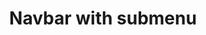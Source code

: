 ---
title: Navbar with submenu
category: Application
paid: true
isActive: true
ltr: {"preview":"function App() {\n\n  // Avtar with darpdown menu\nconst AvatarMenue = () => {\n\n    const [state, setState] = React.useState(false)\n    const profileRef = React.useRef()\n\n    const navigation = [\n        { title: \"Dashboard\", path: \"javascript:void(0)\" },\n        { title: \"Analytics\", path: \"javascript:void(0)\" },\n        { title: \"Profile\", path: \"javascript:void(0)\" },\n        { title: \"Settings\", path: \"javascript:void(0)\" },\n    ]\n\n\n    React.useEffect(() => {\n        const handleDropDown = (e) => {\n            if (!profileRef.current.contains(e.target)) setState(false)\n        }\n        document.addEventListener('click', handleDropDown)\n    }, [])\n\n    return (\n        <div className=\"relative border-t lg:border-none\">\n            <div className=\"\">\n                <button ref={profileRef} className=\"hidden w-10 h-10 outline-none rounded-full ring-offset-2 ring-gray-200 lg:focus:ring-2 lg:block\"\n                    onClick={() => setState(!state)}\n                >\n                    <img\n                        src=\"https://api.uifaces.co/our-content/donated/xZ4wg2Xj.jpg\"\n                        className=\"w-full h-full rounded-full\"\n                    />\n                </button>\n            </div>\n            <ul className={`bg-white top-14 right-0 mt-6 space-y-6 lg:absolute lg:border lg:rounded-md lg:w-52 lg:shadow-md lg:space-y-0 lg:mt-0 ${state ? '' : 'lg:hidden'}`}>\n                {\n                    navigation.map((item, idx) => (\n                        <li key={idx}>\n                            <a className=\"block text-gray-600 hover:text-gray-900 lg:hover:bg-gray-50 lg:p-3\" href={item.path}>\n                                {item.title}\n                            </a>\n                        </li>\n                    ))\n                }\n                <button className=\"block w-full text-justify text-gray-600 hover:text-gray-900 border-t py-3 lg:hover:bg-gray-50 lg:p-3\">\n                    Logout\n                </button>\n            </ul>\n        </div>\n    )\n}\n\n    const [state, setState] = React.useState(false)\n\n    // Replace javascript:void(0) paths with your paths\n    const navigation = [\n        { title: \"Pro version\", path: \"javascript:void(0)\" },\n        { title: \"Upgrade\", path: \"javascript:void(0)\" },\n        { title: \"Support\", path: \"javascript:void(0)\" },\n    ]\n\n    const submenuNav = [\n        { title: \"Overview\", path: \"javascript:void(0)\" },\n        { title: \"Integration\", path: \"javascript:void(0)\" },\n        { title: \"Billing\", path: \"javascript:void(0)\" },\n        { title: \"Transactions\", path: \"javascript:void(0)\" },\n        { title: \"Plans\", path: \"javascript:void(0)\" },\n    ]\n\n\n    return (\n        <header style={{height: \"400px\"}} className=\"text-base lg:text-sm\">\n            <div className={`bg-white items-center gap-x-14 px-4 max-w-screen-xl mx-auto md:px-8 lg:flex lg:static ${state ? \"h-full fixed inset-x-0\" : \"\"}`}>\n                <div className=\"flex items-center justify-between py-3 lg:py-5 lg:block\">\n                    <a href=\"javascript:void(0)\">\n                        <img\n                            src=\"https://www.floatui.com/logo.svg\"\n                            width={120}\n                            height={50}\n                            alt=\"Float UI logo\"\n                        />\n                    </a>\n                    <div className=\"lg:hidden\">\n                        <button className=\"text-gray-500 hover:text-gray-800\"\n                            onClick={() => setState(!state)}\n                        >\n                            {\n                                state ? (\n                                    <svg xmlns=\"http://www.w3.org/2000/svg\" className=\"h-6 w-6\" viewBox=\"0 0 20 20\" fill=\"currentColor\">\n                                        <path fillRule=\"evenodd\" d=\"M4.293 4.293a1 1 0 011.414 0L10 8.586l4.293-4.293a1 1 0 111.414 1.414L11.414 10l4.293 4.293a1 1 0 01-1.414 1.414L10 11.414l-4.293 4.293a1 1 0 01-1.414-1.414L8.586 10 4.293 5.707a1 1 0 010-1.414z\" clipRule=\"evenodd\" />\n                                    </svg>\n                                ) : (\n                                    <svg xmlns=\"http://www.w3.org/2000/svg\" viewBox=\"0 0 24 24\" fill=\"currentColor\" className=\"w-6 h-6\">\n                                        <path fillRule=\"evenodd\" d=\"M3 6.75A.75.75 0 013.75 6h16.5a.75.75 0 010 1.5H3.75A.75.75 0 013 6.75zM3 12a.75.75 0 01.75-.75h16.5a.75.75 0 010 1.5H3.75A.75.75 0 013 12zm8.25 5.25a.75.75 0 01.75-.75h8.25a.75.75 0 010 1.5H12a.75.75 0 01-.75-.75z\" clipRule=\"evenodd\" />\n                                    </svg>\n\n                                )\n                            }\n                        </button>\n                    </div>\n                </div>\n                <div className={`nav-menu flex-1 pb-28 mt-8 overflow-y-auto max-h-screen lg:block lg:overflow-visible lg:pb-0 lg:mt-0 ${state ? \"\" : \"hidden\"}`}>\n                    <ul className=\"items-center space-y-6 lg:flex lg:space-x-6 lg:space-y-0\">\n                        <form onSubmit={(e) => e.preventDefault()} className='flex-1 items-center justify-start pb-4 lg:flex lg:pb-0'>\n                            <div className=\"flex items-center gap-1 px-2 border rounded-lg\">\n                                <svg xmlns=\"http://www.w3.org/2000/svg\" className=\"w-6 h-6 text-gray-400\" fill=\"none\" viewBox=\"0 0 24 24\" stroke=\"currentColor\">\n                                    <path strokeLinecap=\"round\" strokeLinejoin=\"round\" strokeWidth={2} d=\"M21 21l-6-6m2-5a7 7 0 11-14 0 7 7 0 0114 0z\" />\n                                </svg>\n                                <input\n                                    type=\"text\"\n                                    placeholder=\"Search\"\n                                    className=\"w-full px-2 py-2 text-gray-500 bg-transparent rounded-md outline-none\"\n                                />\n                            </div>\n                        </form>\n                        {\n                            navigation.map((item, idx) => {\n                                return (\n                                    <li key={idx}>\n                                        <a href={item.path} className=\"block text-gray-700 hover:text-gray-900\">\n                                            {item.title}\n                                        </a>\n                                    </li>\n                                )\n                            })\n                        }\n                        <AvatarMenue />\n                    </ul>\n                </div>\n            </div>\n            <nav className=\"border-b\">\n                <ul className=\"flex items-center gap-x-3 max-w-screen-xl mx-auto px-4 overflow-x-auto lg:px-8\">\n                    {\n                        submenuNav.map((item, idx) => {\n                            return (\n                                // Replace [idx == 0] with [window.location.pathname == item.path]\n                                <li key={idx} className={`py-1 ${idx == 0 ? \"border-b-2 border-indigo-600\" : \"\"}`}>\n                                    <a href={item.path} className=\"block py-2 px-3 rounded-lg text-gray-700 hover:text-gray-900 hover:bg-gray-100 duration-150\">\n                                        {item.title}\n                                    </a>\n                                </li>\n                            )\n                        })\n                    }\n                </ul>\n            </nav>\n        </header>\n    )\n}","react":{"jsxCss":[],"jsxTail":[{"label":"App.jsx","code":"import { useEffect, useRef, useState } from \"react\"\n\n// Avtar with darpdown menu\nconst AvatarMenue = () => {\n\n    const [state, setState] = useState(false)\n    const profileRef = useRef()\n\n    const navigation = [\n        { title: \"Dashboard\", path: \"javascript:void(0)\" },\n        { title: \"Analytics\", path: \"javascript:void(0)\" },\n        { title: \"Profile\", path: \"javascript:void(0)\" },\n        { title: \"Settings\", path: \"javascript:void(0)\" },\n    ]\n\n\n    useEffect(() => {\n        const handleDropDown = (e) => {\n            if (!profileRef.current.contains(e.target)) setState(false)\n        }\n        document.addEventListener('click', handleDropDown)\n    }, [])\n\n    return (\n        <div className=\"relative border-t lg:border-none\">\n            <div className=\"\">\n                <button ref={profileRef} className=\"hidden w-10 h-10 outline-none rounded-full ring-offset-2 ring-gray-200 lg:focus:ring-2 lg:block\"\n                    onClick={() => setState(!state)}\n                >\n                    <img\n                        src=\"https://api.uifaces.co/our-content/donated/xZ4wg2Xj.jpg\"\n                        className=\"w-full h-full rounded-full\"\n                    />\n                </button>\n            </div>\n            <ul className={`bg-white top-14 right-0 mt-6 space-y-6 lg:absolute lg:border lg:rounded-md lg:w-52 lg:shadow-md lg:space-y-0 lg:mt-0 ${state ? '' : 'lg:hidden'}`}>\n                {\n                    navigation.map((item, idx) => (\n                        <li key={idx}>\n                            <a className=\"block text-gray-600 hover:text-gray-900 lg:hover:bg-gray-50 lg:p-3\" href={item.path}>\n                                {item.title}\n                            </a>\n                        </li>\n                    ))\n                }\n                <button className=\"block w-full text-justify text-gray-600 hover:text-gray-900 border-t py-3 lg:hover:bg-gray-50 lg:p-3\">\n                    Logout\n                </button>\n            </ul>\n        </div>\n    )\n}\n\nexport default () => {\n\n    const [state, setState] = useState(false)\n\n    // Replace javascript:void(0) paths with your paths\n    const navigation = [\n        { title: \"Pro version\", path: \"javascript:void(0)\" },\n        { title: \"Upgrade\", path: \"javascript:void(0)\" },\n        { title: \"Support\", path: \"javascript:void(0)\" },\n    ]\n\n    const submenuNav = [\n        { title: \"Overview\", path: \"javascript:void(0)\" },\n        { title: \"Integration\", path: \"javascript:void(0)\" },\n        { title: \"Billing\", path: \"javascript:void(0)\" },\n        { title: \"Transactions\", path: \"javascript:void(0)\" },\n        { title: \"Plans\", path: \"javascript:void(0)\" },\n    ]\n\n\n    return (\n        <header className=\"text-base lg:text-sm\">\n            <div className={`bg-white items-center gap-x-14 px-4 max-w-screen-xl mx-auto lg:flex lg:px-8 lg:static ${state ? \"h-full fixed inset-x-0\" : \"\"}`}>\n                <div className=\"flex items-center justify-between py-3 lg:py-5 lg:block\">\n                    <a href=\"javascript:void(0)\">\n                        <img\n                            src=\"https://www.floatui.com/logo.svg\"\n                            width={120}\n                            height={50}\n                            alt=\"Float UI logo\"\n                        />\n                    </a>\n                    <div className=\"lg:hidden\">\n                        <button className=\"text-gray-500 hover:text-gray-800\"\n                            onClick={() => setState(!state)}\n                        >\n                            {\n                                state ? (\n                                    <svg xmlns=\"http://www.w3.org/2000/svg\" className=\"h-6 w-6\" viewBox=\"0 0 20 20\" fill=\"currentColor\">\n                                        <path fillRule=\"evenodd\" d=\"M4.293 4.293a1 1 0 011.414 0L10 8.586l4.293-4.293a1 1 0 111.414 1.414L11.414 10l4.293 4.293a1 1 0 01-1.414 1.414L10 11.414l-4.293 4.293a1 1 0 01-1.414-1.414L8.586 10 4.293 5.707a1 1 0 010-1.414z\" clipRule=\"evenodd\" />\n                                    </svg>\n                                ) : (\n                                    <svg xmlns=\"http://www.w3.org/2000/svg\" viewBox=\"0 0 24 24\" fill=\"currentColor\" className=\"w-6 h-6\">\n                                        <path fillRule=\"evenodd\" d=\"M3 6.75A.75.75 0 013.75 6h16.5a.75.75 0 010 1.5H3.75A.75.75 0 013 6.75zM3 12a.75.75 0 01.75-.75h16.5a.75.75 0 010 1.5H3.75A.75.75 0 013 12zm8.25 5.25a.75.75 0 01.75-.75h8.25a.75.75 0 010 1.5H12a.75.75 0 01-.75-.75z\" clipRule=\"evenodd\" />\n                                    </svg>\n\n                                )\n                            }\n                        </button>\n                    </div>\n                </div>\n                <div className={`nav-menu flex-1 pb-28 mt-8 overflow-y-auto max-h-screen lg:block lg:overflow-visible lg:pb-0 lg:mt-0 ${state ? \"\" : \"hidden\"}`}>\n                    <ul className=\"items-center space-y-6 lg:flex lg:space-x-6 lg:space-y-0\">\n                        <form onSubmit={(e) => e.preventDefault()} className='flex-1 items-center justify-start pb-4 lg:flex lg:pb-0'>\n                            <div className=\"flex items-center gap-1 px-2 border rounded-lg\">\n                                <svg xmlns=\"http://www.w3.org/2000/svg\" className=\"w-6 h-6 text-gray-400\" fill=\"none\" viewBox=\"0 0 24 24\" stroke=\"currentColor\">\n                                    <path strokeLinecap=\"round\" strokeLinejoin=\"round\" strokeWidth={2} d=\"M21 21l-6-6m2-5a7 7 0 11-14 0 7 7 0 0114 0z\" />\n                                </svg>\n                                <input\n                                    type=\"text\"\n                                    placeholder=\"Search\"\n                                    className=\"w-full px-2 py-2 text-gray-500 bg-transparent rounded-md outline-none\"\n                                />\n                            </div>\n                        </form>\n                        {\n                            navigation.map((item, idx) => {\n                                return (\n                                    <li key={idx}>\n                                        <a href={item.path} className=\"block text-gray-700 hover:text-gray-900\">\n                                            {item.title}\n                                        </a>\n                                    </li>\n                                )\n                            })\n                        }\n                        <AvatarMenue />\n                    </ul>\n                </div>\n            </div>\n            <nav className=\"border-b\">\n                <ul className=\"flex items-center gap-x-3 max-w-screen-xl mx-auto px-4 overflow-x-auto lg:px-8\">\n                    {\n                        submenuNav.map((item, idx) => {\n                            return (\n                                // Replace [idx == 0] with [window.location.pathname == item.path]\n                                <li key={idx} className={`py-1 ${idx == 0 ? \"border-b-2 border-indigo-600\" : \"\"}`}>\n                                    <a href={item.path} className=\"block py-2 px-3 rounded-lg text-gray-700 hover:text-gray-900 hover:bg-gray-100 duration-150\">\n                                        {item.title}\n                                    </a>\n                                </li>\n                            )\n                        })\n                    }\n                </ul>\n            </nav>\n        </header>\n    )\n}"}]},"vue":{"vueCss":[],"vueTail":[]}}
rtl: {"react":{"jsxTail":[{"label":"App.jsx","code":"import { useEffect, useRef, useState } from \"react\"\n\n// Avtar with darpdown menu\nconst AvatarMenue = () => {\n\n    const [state, setState] = useState(false)\n    const profileRef = useRef()\n\n    const navigation = [\n        { title: \"لوحة التجكم\", path: \"javascript:void(0)\" },\n        { title: \"التحليلات\", path: \"javascript:void(0)\" },\n        { title: \"الملف الشخصي\", path: \"javascript:void(0)\" },\n        { title: \"الاعدادات\", path: \"javascript:void(0)\" },\n    ]\n\n\n    useEffect(() => {\n        const handleDropDown = (e) => {\n            if (!profileRef.current.contains(e.target)) setState(false)\n        }\n        document.addEventListener('click', handleDropDown)\n    }, [])\n\n    return (\n        <div className=\"relative border-t lg:border-none\">\n            <div className=\"\">\n                <button ref={profileRef} className=\"hidden w-10 h-10 outline-none rounded-full ring-offset-2 ring-gray-200 lg:focus:ring-2 lg:block\"\n                    onClick={() => setState(!state)}\n                >\n                    <img\n                        src=\"https://api.uifaces.co/our-content/donated/xZ4wg2Xj.jpg\"\n                        className=\"w-full h-full rounded-full\"\n                    />\n                </button>\n            </div>\n            <ul className={`bg-white top-14 left-0 mt-6 space-y-6 lg:absolute lg:border lg:rounded-md lg:w-52 lg:shadow-md lg:space-y-0 lg:mt-0 ${state ? '' : 'lg:hidden'}`}>\n                {\n                    navigation.map((item, idx) => (\n                        <li key={idx}>\n                            <a className=\"block text-gray-600 hover:text-gray-900 lg:hover:bg-gray-50 lg:p-3\" href={item.path}>\n                                {item.title}\n                            </a>\n                        </li>\n                    ))\n                }\n                <button className=\"block w-full text-justify text-gray-600 hover:text-gray-900 border-t py-3 lg:hover:bg-gray-50 lg:p-3\">\n                    تسجيل خروج\n                </button>\n            </ul>\n        </div>\n    )\n}\n\nexport default () => {\n\n    const [state, setState] = useState(false)\n\n    // Replace javascript:void(0) paths with your paths\n    const navigation = [\n        { title: \"نسخة المحترفين\", path: \"javascript:void(0)\" },\n        { title: \"رفع المستوى\", path: \"javascript:void(0)\" },\n        { title: \"الدعم\", path: \"javascript:void(0)\" },\n    ]\n\n    const submenuNav = [\n        { title: \"الملخص\", path: \"javascript:void(0)\" },\n        { title: \"اندماج\", path: \"javascript:void(0)\" },\n        { title: \"الفواتير\", path: \"javascript:void(0)\" },\n        { title: \"المعاملات\", path: \"javascript:void(0)\" },\n        { title: \"الخطط\", path: \"javascript:void(0)\" },\n    ]\n\n\n    return (\n        <header className=\"text-base lg:text-sm\">\n            <div className={`bg-white items-center gap-x-14 px-4 max-w-screen-xl mx-auto md:px-8 lg:flex lg:static ${state ? \"h-full fixed inset-x-0\" : \"\"}`}>\n                <div className=\"flex items-center justify-between py-3 lg:py-5 lg:block\">\n                    <a href=\"javascript:void(0)\">\n                        <img\n                            src=\"https://www.floatui.com/logo.svg\"\n                            width={120}\n                            height={50}\n                            alt=\"Float UI logo\"\n                        />\n                    </a>\n                    <div className=\"lg:hidden\">\n                        <button className=\"text-gray-500 hover:text-gray-800\"\n                            onClick={() => setState(!state)}\n                        >\n                            {\n                                state ? (\n                                    <svg xmlns=\"http://www.w3.org/2000/svg\" className=\"h-6 w-6\" viewBox=\"0 0 20 20\" fill=\"currentColor\">\n                                        <path fillRule=\"evenodd\" d=\"M4.293 4.293a1 1 0 011.414 0L10 8.586l4.293-4.293a1 1 0 111.414 1.414L11.414 10l4.293 4.293a1 1 0 01-1.414 1.414L10 11.414l-4.293 4.293a1 1 0 01-1.414-1.414L8.586 10 4.293 5.707a1 1 0 010-1.414z\" clipRule=\"evenodd\" />\n                                    </svg>\n                                ) : (\n                                    <svg xmlns=\"http://www.w3.org/2000/svg\" viewBox=\"0 0 24 24\" fill=\"currentColor\" className=\"w-6 h-6\">\n                                        <path fillRule=\"evenodd\" d=\"M3 6.75A.75.75 0 013.75 6h16.5a.75.75 0 010 1.5H3.75A.75.75 0 013 6.75zM3 12a.75.75 0 01.75-.75h16.5a.75.75 0 010 1.5H3.75A.75.75 0 013 12zm8.25 5.25a.75.75 0 01.75-.75h8.25a.75.75 0 010 1.5H12a.75.75 0 01-.75-.75z\" clipRule=\"evenodd\" />\n                                    </svg>\n\n                                )\n                            }\n                        </button>\n                    </div>\n                </div>\n                <div className={`nav-menu flex-1 pb-28 mt-8 overflow-y-auto max-h-screen lg:block lg:overflow-visible lg:pb-0 lg:mt-0 ${state ? \"\" : \"hidden\"}`}>\n                    <ul className=\"items-center space-y-6 lg:flex lg:space-x-6 lg:space-x-reverse lg:space-y-0\">\n                        <form onSubmit={(e) => e.preventDefault()} className='flex-1 items-center justify-start pb-4 lg:flex lg:pb-0'>\n                            <div className=\"flex items-center gap-1 px-2 border rounded-lg\">\n                                <svg xmlns=\"http://www.w3.org/2000/svg\" className=\"w-6 h-6 text-gray-400\" fill=\"none\" viewBox=\"0 0 24 24\" stroke=\"currentColor\">\n                                    <path strokeLinecap=\"round\" strokeLinejoin=\"round\" strokeWidth={2} d=\"M21 21l-6-6m2-5a7 7 0 11-14 0 7 7 0 0114 0z\" />\n                                </svg>\n                                <input\n                                    type=\"text\"\n                                    placeholder=\"بحث\"\n                                    className=\"w-full px-2 py-2 text-gray-500 bg-transparent rounded-md outline-none\"\n                                />\n                            </div>\n                        </form>\n                        {\n                            navigation.map((item, idx) => {\n                                return (\n                                    <li key={idx}>\n                                        <a href={item.path} className=\"block text-gray-700 hover:text-gray-900\">\n                                            {item.title}\n                                        </a>\n                                    </li>\n                                )\n                            })\n                        }\n                        <AvatarMenue />\n                    </ul>\n                </div>\n            </div>\n            <nav className=\"border-b\">\n                <ul className=\"flex items-center gap-x-3 max-w-screen-xl mx-auto px-4 overflow-x-auto lg:px-8\">\n                    {\n                        submenuNav.map((item, idx) => {\n                            return (\n                                // Replace [idx == 0] with [window.location.pathname == item.path]\n                                <li key={idx} className={`py-1 ${idx == 0 ? \"border-b-2 border-indigo-600\" : \"\"}`}>\n                                    <a href={item.path} className=\"block py-2 px-3 rounded-lg text-gray-700 hover:text-gray-900 hover:bg-gray-100 duration-150\">\n                                        {item.title}\n                                    </a>\n                                </li>\n                            )\n                        })\n                    }\n                </ul>\n            </nav>\n        </header>\n    )\n}"}],"jsxCss":[]},"preview":"function App() {\n// Avtar with darpdown menu\nconst AvatarMenue = () => {\n\n    const [state, setState] = React.useState(false)\n    const profileRef = React.useRef()\n\n    const navigation = [\n        { title: \"لوحة التجكم\", path: \"javascript:void(0)\" },\n        { title: \"التحليلات\", path: \"javascript:void(0)\" },\n        { title: \"الملف الشخصي\", path: \"javascript:void(0)\" },\n        { title: \"الاعدادات\", path: \"javascript:void(0)\" },\n    ]\n\n\n    React.useEffect(() => {\n        const handleDropDown = (e) => {\n            if (!profileRef.current.contains(e.target)) setState(false)\n        }\n        document.addEventListener('click', handleDropDown)\n    }, [])\n\n    return (\n        <div className=\"relative border-t lg:border-none\">\n            <div className=\"\">\n                <button ref={profileRef} className=\"hidden w-10 h-10 outline-none rounded-full ring-offset-2 ring-gray-200 lg:focus:ring-2 lg:block\"\n                    onClick={() => setState(!state)}\n                >\n                    <img\n                        src=\"https://api.uifaces.co/our-content/donated/xZ4wg2Xj.jpg\"\n                        className=\"w-full h-full rounded-full\"\n                    />\n                </button>\n            </div>\n            <ul className={`bg-white top-14 left-0 mt-6 space-y-6 lg:absolute lg:border lg:rounded-md lg:w-52 lg:shadow-md lg:space-y-0 lg:mt-0 ${state ? '' : 'lg:hidden'}`}>\n                {\n                    navigation.map((item, idx) => (\n                        <li key={idx}>\n                            <a className=\"block text-gray-600 hover:text-gray-900 lg:hover:bg-gray-50 lg:p-3\" href={item.path}>\n                                {item.title}\n                            </a>\n                        </li>\n                    ))\n                }\n                <button className=\"block w-full text-justify text-gray-600 hover:text-gray-900 border-t py-3 lg:hover:bg-gray-50 lg:p-3\">\n                    تسجيل خروج\n                </button>\n            </ul>\n        </div>\n    )\n}\n\n    const [state, setState] = React.useState(false)\n\n    // Replace javascript:void(0) paths with your paths\n    const navigation = [\n        { title: \"نسخة المحترفين\", path: \"javascript:void(0)\" },\n        { title: \"رفع المستوى\", path: \"javascript:void(0)\" },\n        { title: \"الدعم\", path: \"javascript:void(0)\" },\n    ]\n\n    const submenuNav = [\n        { title: \"الملخص\", path: \"javascript:void(0)\" },\n        { title: \"اندماج\", path: \"javascript:void(0)\" },\n        { title: \"الفواتير\", path: \"javascript:void(0)\" },\n        { title: \"المعاملات\", path: \"javascript:void(0)\" },\n        { title: \"الخطط\", path: \"javascript:void(0)\" },\n    ]\n\n\n    return (\n        <header className=\"text-base lg:text-sm\">\n            <div className={`bg-white items-center gap-x-14 px-4 max-w-screen-xl mx-auto md:px-8 lg:flex lg:static ${state ? \"h-full fixed inset-x-0\" : \"\"}`}>\n                <div className=\"flex items-center justify-between py-3 lg:py-5 lg:block\">\n                    <a href=\"javascript:void(0)\">\n                        <img\n                            src=\"https://www.floatui.com/logo.svg\"\n                            width={120}\n                            height={50}\n                            alt=\"Float UI logo\"\n                        />\n                    </a>\n                    <div className=\"lg:hidden\">\n                        <button className=\"text-gray-500 hover:text-gray-800\"\n                            onClick={() => setState(!state)}\n                        >\n                            {\n                                state ? (\n                                    <svg xmlns=\"http://www.w3.org/2000/svg\" className=\"h-6 w-6\" viewBox=\"0 0 20 20\" fill=\"currentColor\">\n                                        <path fillRule=\"evenodd\" d=\"M4.293 4.293a1 1 0 011.414 0L10 8.586l4.293-4.293a1 1 0 111.414 1.414L11.414 10l4.293 4.293a1 1 0 01-1.414 1.414L10 11.414l-4.293 4.293a1 1 0 01-1.414-1.414L8.586 10 4.293 5.707a1 1 0 010-1.414z\" clipRule=\"evenodd\" />\n                                    </svg>\n                                ) : (\n                                    <svg xmlns=\"http://www.w3.org/2000/svg\" viewBox=\"0 0 24 24\" fill=\"currentColor\" className=\"w-6 h-6\">\n                                        <path fillRule=\"evenodd\" d=\"M3 6.75A.75.75 0 013.75 6h16.5a.75.75 0 010 1.5H3.75A.75.75 0 013 6.75zM3 12a.75.75 0 01.75-.75h16.5a.75.75 0 010 1.5H3.75A.75.75 0 013 12zm8.25 5.25a.75.75 0 01.75-.75h8.25a.75.75 0 010 1.5H12a.75.75 0 01-.75-.75z\" clipRule=\"evenodd\" />\n                                    </svg>\n\n                                )\n                            }\n                        </button>\n                    </div>\n                </div>\n                <div className={`nav-menu flex-1 pb-28 mt-8 overflow-y-auto max-h-screen lg:block lg:overflow-visible lg:pb-0 lg:mt-0 ${state ? \"\" : \"hidden\"}`}>\n                    <ul className=\"items-center space-y-6 lg:flex lg:space-x-6 lg:space-x-reverse lg:space-y-0\">\n                        <form onSubmit={(e) => e.preventDefault()} className='flex-1 items-center justify-start pb-4 lg:flex lg:pb-0'>\n                            <div className=\"flex items-center gap-1 px-2 border rounded-lg\">\n                                <svg xmlns=\"http://www.w3.org/2000/svg\" className=\"w-6 h-6 text-gray-400\" fill=\"none\" viewBox=\"0 0 24 24\" stroke=\"currentColor\">\n                                    <path strokeLinecap=\"round\" strokeLinejoin=\"round\" strokeWidth={2} d=\"M21 21l-6-6m2-5a7 7 0 11-14 0 7 7 0 0114 0z\" />\n                                </svg>\n                                <input\n                                    type=\"text\"\n                                    placeholder=\"بحث\"\n                                    className=\"w-full px-2 py-2 text-gray-500 bg-transparent rounded-md outline-none\"\n                                />\n                            </div>\n                        </form>\n                        {\n                            navigation.map((item, idx) => {\n                                return (\n                                    <li key={idx}>\n                                        <a href={item.path} className=\"block text-gray-700 hover:text-gray-900\">\n                                            {item.title}\n                                        </a>\n                                    </li>\n                                )\n                            })\n                        }\n                        <AvatarMenue />\n                    </ul>\n                </div>\n            </div>\n            <nav className=\"border-b\">\n                <ul className=\"flex items-center gap-x-3 max-w-screen-xl mx-auto px-4 overflow-x-auto lg:px-8\">\n                    {\n                        submenuNav.map((item, idx) => {\n                            return (\n                                // Replace [idx == 0] with [window.location.pathname == item.path]\n                                <li key={idx} className={`py-1 ${idx == 0 ? \"border-b-2 border-indigo-600\" : \"\"}`}>\n                                    <a href={item.path} className=\"block py-2 px-3 rounded-lg text-gray-700 hover:text-gray-900 hover:bg-gray-100 duration-150\">\n                                        {item.title}\n                                    </a>\n                                </li>\n                            )\n                        })\n                    }\n                </ul>\n            </nav>\n        </header>\n    )\n}","vue":{"vueCss":[],"vueTail":[]}}
slug: /navbars
id: d4f8feb8-e449-4f4b-a409-36483e9519a4
created_at: 1668383936627
---